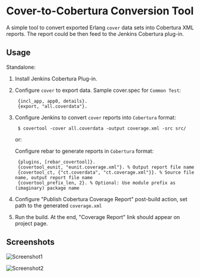 Cover-to-Cobertura Conversion Tool 
==================================

A simple tool to convert exported Erlang `cover` data sets into Cobertura XML
reports. The report could be then feed to the Jenkins Cobertura plug-in.

Usage
-----

Standalone:

1. Install Jenkins Cobertura Plug-in.
2. Configure `cover` to export data. Sample cover.spec for `Common Test`:

        {incl_app, app0, details}.
        {export, "all.coverdata"}.
3. Configure Jenkins to convert `cover` reports into `Cobertura` format:
  
        $ covertool -cover all.coverdata -output coverage.xml -src src/

   or:
   
   Configure rebar to generate reports in `Cobertura` format:

        {plugins, [rebar_covertool]}.
        {covertool_eunit, "eunit.coverage.xml"}. % Output report file name
        {covertool_ct, {"ct.coverdata", "ct.coverage.xml"}}. % Source file name, output report file name
        {covertool_prefix_len, 2}. % Optional: Use module prefix as (imaginary) package name

4. Configure "Publish Cobertura Coverage Report" post-build action, set path
to the generated `coverage.xml`
5. Run the build. At the end, "Coverage Report" link should appear on project page.

Screenshots
-----------

![Screenshot1](covertool/raw/master/screenshots/shot1.png)

![Screenshot2](covertool/raw/master/screenshots/shot2.png)

